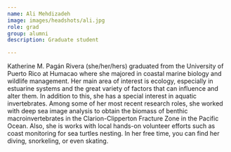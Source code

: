 ```yaml
---
name: Ali Mehdizadeh
image: images/headshots/ali.jpg
role: grad
group: alumni
description: Graduate student

---
```


Katherine M. Pagán Rivera (she/her/hers) graduated from the University of Puerto Rico at Humacao where she majored in coastal marine biology and wildlife management. Her main area of interest is ecology, especially in estuarine systems and the great variety of factors that can influence and alter them. In addition to this, she has a special interest in aquatic invertebrates. Among some of her most recent research roles, she worked with deep sea image analysis to obtain the biomass of benthic macroinvertebrates in the Clarion-Clipperton Fracture Zone in the Pacific Ocean. Also, she is works with local hands-on volunteer efforts such as coast monitoring for sea turtles nesting. In her free time, you can find her diving, snorkeling, or even skating. 